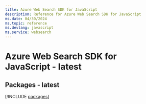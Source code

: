 ```yaml
---
title: Azure Web Search SDK for JavaScript
description: Reference for Azure Web Search SDK for JavaScript
ms.date: 04/30/2024
ms.topic: reference
ms.devlang: javascript
ms.service: websearch
---
```

# Azure Web Search SDK for JavaScript - latest
## Packages - latest
[!INCLUDE [packages](web-search-index.md)]